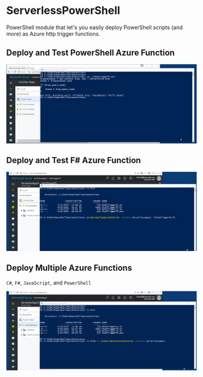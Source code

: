 # ServerlessPowerShell
PowerShell module that let's you easily deploy PowerShell scripts (and more) as Azure http trigger functions.

## Deploy and Test PowerShell Azure Function
![](./media/InvokeDeployAzureFunction.gif)

## Deploy and Test F# Azure Function

![](./media/DeployFS.gif)

## Deploy Multiple Azure Functions
`C#`, `F#`, `JavaScript`, and `PowerShell`

![](./media/DeployMultiple.gif)